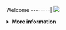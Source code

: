 Welcome
--------|
![](https://media.tenor.com/iVCiM9W7cvYAAAAd/welcome.gif)

<details>
  <summary><b>More information</b></summary>
  
#### ★ Social Accounts ★
<a href="https://www.facebook.com/Denventa.Xayonara.Team.UnlimitedARMY"><img src="https://raw.githubusercontent.com/Dumai-991/Dumai-991/main/Image/images.png" alt="alt text" width="75" height="75"></a>

### Informations
![template](https://github.com/Dvanmeploph/List-User-Agent/blob/main/assets/beautify-picture.png)
  
### • - Made With [ FerlyAfriliyan ( Dvanmeploph ) ]
### • - Developer : Merch Elz And • - [ Team ] - •
# ✭ LIST RANDOM USER AGENT  
### • - [ ( Link Pertama ) ]
### - [ https://whatmyuseragent.com/browser/sb/samsung-browser/96 ]
  # [++]
  # ----- [ ( User Agent ) ] ----- #
  ```Mozilla/5.0 (Linux; Android 7.0; SAMSUNG SM-G935L Build/NRD90M) AppleWebKit/537.36 (KHTML, like Gecko) SamsungBrowser/96.4 Chrome/56.0.2924.87 Mobile Safari/537.36```
### • - [ ( Link Kedua ) ]
### - [ https://whatmyuseragent.com/browser/sb/samsung-browser/9 ]
  # [++]
  # ----- [ ( User Agent ) ] ----- #
  ```Mozilla/5.0 (Linux; Android 6.0; CPH1715 Build/MRA58K) AppleWebKit/537.36 (KHTML, like Gecko) SamsungBrowser/9.2 Chrome/67.0.3396.87 Mobile Safari/537.36```
  
  ```Mozilla/5.0 (Linux; Android 9; SAMSUNG SM-J610G Build/PPR1.180610.011) AppleWebKit/537.36 (KHTML, like Gecko) SamsungBrowser/9.2 Chrome/67.0.3396.87 Mobile Safari/537.36```
  
  ```Mozilla/5.0 (Linux; Android 9; SAMSUNG SM-J610FN Build/PPR1.180610.011) AppleWebKit/537.36 (KHTML, like Gecko) SamsungBrowser/9.2 Chrome/67.0.3396.87 Mobile Safari/537.36```
  
  ```Mozilla/5.0 (Linux; Android 9; SAMSUNG SM-J610F Build/PPR1.180610.011) AppleWebKit/537.36 (KHTML, like Gecko) SamsungBrowser/9.4 Chrome/67.0.3396.87 Mobile Safari/537.36```
  
  ```Mozilla/5.0 (Linux; Android 9; SAMSUNG SM-J610F Build/PPR1.180610.011) AppleWebKit/537.36 (KHTML, like Gecko) SamsungBrowser/9.2 Chrome/67.0.3396.87 Mobile Safari/537.36```
  
  ```Mozilla/5.0 (Linux; Android 9; SAMSUNG SM-J415N Build/PPR1.180610.011) AppleWebKit/537.36 (KHTML, like Gecko) SamsungBrowser/9.4 Chrome/67.0.3396.87 Mobile Safari/537.36```
  
  ```Mozilla/5.0 (Linux; Android 9; SAMSUNG SM-J415N Build/PPR1.180610.011) AppleWebKit/537.36 (KHTML, like Gecko) SamsungBrowser/9.2 Chrome/67.0.3396.87 Mobile Safari/537.36```
  
  ```Mozilla/5.0 (Linux; Android 9; SAMSUNG SM-J415GN Build/PPR1.180610.011) AppleWebKit/537.36 (KHTML, like Gecko) SamsungBrowser/9.2 Chrome/67.0.3396.87 Mobile Safari/537.36```
  
  ```Mozilla/5.0 (Linux; Android 9; SAMSUNG SM-J415G Build/PPR1.180610.011) AppleWebKit/537.36 (KHTML, like Gecko) SamsungBrowser/9.4 Chrome/67.0.3396.87 Mobile Safari/537.36```
  
  ```Mozilla/5.0 (Linux; Android 9; SAMSUNG SM-J415G Build/PPR1.180610.011) AppleWebKit/537.36 (KHTML, like Gecko) SamsungBrowser/9.2 Chrome/67.0.3396.87 Mobile Safari/537.36```
  
  ```Mozilla/5.0 (Linux; Android 9; SAMSUNG SM-J415FN Build/PPR1.180610.011) AppleWebKit/537.36 (KHTML, like Gecko) SamsungBrowser/9.4 Chrome/67.0.3396.87 Mobile Safari/537.36```
  
  ```Mozilla/5.0 (Linux; Android 9; SAMSUNG SM-J415FN Build/PPR1.180610.011) AppleWebKit/537.36 (KHTML, like Gecko) SamsungBrowser/9.2 Chrome/67.0.3396.87 Mobile Safari/537.36```
  
  ```Mozilla/5.0 (Linux; Android 9; SAMSUNG SM-J415F Build/PPR1.180610.011) AppleWebKit/537.36 (KHTML, like Gecko) SamsungBrowser/9.4 Chrome/67.0.3396.87 Mobile Safari/537.36```
  
  ```Mozilla/5.0 (Linux; Android 9; SAMSUNG SM-J415F Build/PPR1.180610.011) AppleWebKit/537.36 (KHTML, like Gecko) SamsungBrowser/9.2 Chrome/67.0.3396.87 Mobile Safari/537.36```
  
  ```Mozilla/5.0 (Linux; Android 9; SAMSUNG SM-A730F Build/PPR1.180610.011) AppleWebKit/537.36 (KHTML, like Gecko) SamsungBrowser/9.4 Chrome/67.0.3396.87 Mobile Safari/537.36```
  
  ```Mozilla/5.0 (Linux; Android 9; SAMSUNG SM-A730F Build/PPR1.180610.011) AppleWebKit/537.36 (KHTML, like Gecko) SamsungBrowser/9.2 Chrome/67.0.3396.87 Mobile Safari/537.36```
  
  ```Mozilla/5.0 (Linux; Android 9; SAMSUNG SM-A730F Build/PPR1.180610.011) AppleWebKit/537.36 (KHTML, like Gecko) SamsungBrowser/9.0 Chrome/67.0.3396.87 Mobile Safari/537.36```
  
  ```Mozilla/5.0 (Linux; Android 8.1.0; SAMSUNG SM-J610FN Build/M1AJQ) AppleWebKit/537.36 (KHTML, like Gecko) SamsungBrowser/9.2 Chrome/67.0.3396.87 Mobile Safari/537.36```
  
  ```Mozilla/5.0 (Linux; Android 8.1.0; SAMSUNG SM-J610F Build/M1AJQ) AppleWebKit/537.36 (KHTML, like Gecko) SamsungBrowser/9.2 Chrome/67.0.3396.87 Mobile Safari/537.36```
  
  ```Mozilla/5.0 (Linux; Android 8.1.0; SAMSUNG SM-J415G Build/M1AJQ) AppleWebKit/537.36 (KHTML, like Gecko) SamsungBrowser/9.2 Chrome/67.0.3396.87 Mobile Safari/537.36```
### • - [ ( Link Ketiga ) ]
### - [ https://whatmyuseragent.com/browser/sb/samsung-browser/9 ]
  # [++]
  # ----- [ ( User Agent ) ] ----- #
  ```Mozilla/5.0 (Linux; Android 8.1.0; SM-J415F Build/M1AJQ; wv) AppleWebKit/537.36 (KHTML, like Gecko) Version/4.0 Chrome/106.0.5249.79 Mobile Safari/537.36[FBAN/EMA;FBLC/fr_FR;FBAV/326.0.0.17.97;]```
  
  ```Mozilla/5.0 (Linux; Android 9; SM-J415GN Build/PPR1.180610.011; wv) AppleWebKit/537.36 (KHTML, like Gecko) Version/4.0 Chrome/97.0.4692.98 Mobile Safari/537.36[FBAN/EMA;FBLC/en_US;FBAV/335.0.0.15.96;]```
  
  ```Mozilla/5.0 (Linux; Android 9; SM-J415GN Build/PPR1.180610.011; wv) AppleWebKit/537.36 (KHTML, like Gecko) Version/4.0 Chrome/93.0.4577.62 Mobile Safari/537.36[FBAN/EMA;FBLC/en_US;FBAV/318.0.0.16.105;]```
  
  ```Mozilla/5.0 (Linux; Android 9; SM-J415GN Build/PPR1.180610.011; wv) AppleWebKit/537.36 (KHTML, like Gecko) Version/4.0 Chrome/74.0.3729.136 Mobile Safari/537.36 [FB_IAB/FB4A;FBAV/387.0.0.24.102;]```
  
  ```Mozilla/5.0 (Linux; Android 9; SM-J415GN Build/PPR1.180610.011; wv) AppleWebKit/537.36 (KHTML, like Gecko) Version/4.0 Chrome/74.0.3729.136 Mobile Safari/537.36 [FB_IAB/FB4A;FBAV/224.0.0.33.114;]```
  
  ```Mozilla/5.0 (Linux; Android 9; SM-J415GN Build/PPR1.180610.011; wv) AppleWebKit/537.36 (KHTML, like Gecko) Version/4.0 Chrome/112.0.5615.48 Mobile Safari/537.36 [FB_IAB/Orca-Android;FBAV/403.1.0.17.106;]```
  
  ```Mozilla/5.0 (Linux; Android 9; SM-J415GN Build/PPR1.180610.011; wv) AppleWebKit/537.36 (KHTML, like Gecko) Version/4.0 Chrome/108.0.5359.79 Mobile Safari/537.36 [FB_IAB/FB4A;FBAV/394.1.0.51.107;]```
  
  ```Mozilla/5.0 (Linux; Android 9; SM-J415GN Build/PPR1.180610.011; wv) AppleWebKit/537.36 (KHTML, like Gecko) Version/4.0 Chrome/107.0.5304.91 Mobile Safari/537.36[FBAN/EMA;FBLC/en_US;FBAV/343.0.0.13.79;]```
  
  ```Mozilla/5.0 (Linux; Android 9; SM-J415GN Build/PPR1.180610.011; wv) AppleWebKit/537.36 (KHTML, like Gecko) Version/4.0 Chrome/107.0.5304.105 Mobile Safari/537.36 [FB_IAB/FB4A;FBAV/392.2.0.33.108;]```
  
  ```Mozilla/5.0 (Linux; Android 9; SM-J415GN Build/PPR1.180610.011; wv) AppleWebKit/537.36 (KHTML, like Gecko) Version/4.0 Chrome/106.0.5249.126 Mobile Safari/537.36 [FB_IAB/FB4A;FBAV/389.0.0.42.111;]```
  
  ```Mozilla/5.0 (Linux; Android 9; SM-J415GN Build/PPR1.180610.011; wv) AppleWebKit/537.36 (KHTML, like Gecko) Version/4.0 Chrome/105.0.5195.136 Mobile Safari/537.36 [FB_IAB/FB4A;FBAV/385.0.0.32.114;]```
  
  ```Mozilla/5.0 (Linux; Android 9; SM-J415G Build/PPR1.180610.011; wv) AppleWebKit/537.36 (KHTML, like Gecko) Version/4.0 Chrome/74.0.3729.136 Mobile Safari/537.36[FBAN/EMA;FBLC/pt_BR;FBAV/350.0.0.5.116;]```
  
  ```Mozilla/5.0 (Linux; Android 9; SM-J415F Build/PPR1.180610.011; wv) AppleWebKit/537.36 (KHTML, like Gecko) Version/4.0 Chrome/96.0.4664.104 Mobile Safari/537.36 [FB_IAB/Orca-Android;FBAV/395.0.0.10.75;]```
  
  ```Mozilla/5.0 (Linux; Android 9; SM-J415F Build/PPR1.180610.011; wv) AppleWebKit/537.36 (KHTML, like Gecko) Version/4.0 Chrome/74.0.3729.136 Mobile Safari/537.36[FBAN/EMA;FBLC/en_US;FBAV/322.0.0.6.110;]```
  
  ```Mozilla/5.0 (Linux; Android 9; SM-J415F Build/PPR1.180610.011; wv) AppleWebKit/537.36 (KHTML, like Gecko) Version/4.0 Chrome/108.0.5359.128 Mobile Safari/537.36 [FB_IAB/Orca-Android;FBAV/396.0.0.14.82;]```
  
  ```Mozilla/5.0 (Linux; Android 9; SM-J415F Build/PPR1.180610.011; wv) AppleWebKit/537.36 (KHTML, like Gecko) Version/4.0 Chrome/108.0.5359.128 Mobile Safari/537.36[FBAN/EMA;FBLC/en_GB;FBAV/342.0.0.11.89;]```
  
  ```Mozilla/5.0 (Linux; Android 8.1.0; SM-J415GN Build/M1AJQ; wv) AppleWebKit/537.36 (KHTML, like Gecko) Version/4.0 Chrome/81.0.4044.117 Mobile Safari/537.36 [FB_IAB/FB4A;FBAV/393.0.0.35.106;]```
  
  ```Mozilla/5.0 (Linux; Android 8.1.0; SM-J415GN Build/M1AJQ; wv) AppleWebKit/537.36 (KHTML, like Gecko) Version/4.0 Chrome/111.0.5563.116 Mobile Safari/537.36[FBAN/EMA;FBLC/en_US;FBAV/298.0.0.10.115;]```
  
  ```Mozilla/5.0 (Linux; Android 8.1.0; SM-J415GN Build/M1AJQ; wv) AppleWebKit/537.36 (KHTML, like Gecko) Version/4.0 Chrome/110.0.5481.153 Mobile Safari/537.36 [FB_IAB/FB4A;FBAV/392.2.0.33.108;]```
  
  ```Mozilla/5.0 (Linux; Android 8.1.0; SM-J415GN Build/M1AJQ; wv) AppleWebKit/537.36 (KHTML, like Gecko) Version/4.0 Chrome/108.0.5359.128 Mobile Safari/537.36[FBAN/EMA;FBLC/en_US;FBAV/337.0.0.7.102;]```
### • - [ ( Link Ketiga ) ]
### - [ https://whatmyuseragent.com/browser/sb/samsung-browser/9 ]
  # [++]
  # ----- [ ( User Agent ) ] ----- #
  ### Tunggu Hari Selanjutnya Untuk Mendapatkan User Agent Yang Lainnya, Terimakasih Telah Menggunakan User Agent Ini 
